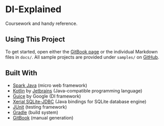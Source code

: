 # DI-Explained

Coursework and handy reference.

## Using This Project

To get started, open either the [GitBook page](https://emberwalker.gitbooks.io/dependency-injection/content/docs/1-introduction.html) or
the individual Markdown files in `docs/`. All sample projects are provided under `samples/` on [GitHub](https://github.com/Emberwalker/DI-Explained).

## Built With

* [Spark Java](http://sparkjava.com/) \(micro web framework\)
* [Kotlin](https://kotlinlang.org/) by [Jetbrains](https://www.jetbrains.com/) \(Java-compatible programming language\)
* [Guice](https://github.com/google/guice) by Google \(DI framework\)
* [Xerial SQLite-JDBC](https://github.com/xerial/sqlite-jdbc) \(Java bindings for SQLite database engine\)
* [JUnit](http://junit.org/junit4/) \(testing framework\)
* [Gradle](https://gradle.org/) \(build system\)
* [GitBook](https://www.gitbook.com/) \(manual generation\)
